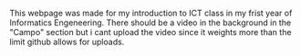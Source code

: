 This webpage was made for my introduction to ICT class in my frist year of Informatics Engeneering.
There should be a video in the background in the "Campo" section but i cant upload the video since it weights more than the limit github allows for uploads.
